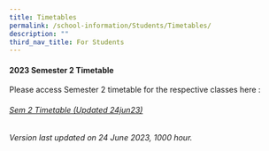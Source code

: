 ```yaml
---
title: Timetables
permalink: /school-information/Students/Timetables/
description: ""
third_nav_title: For Students
---
```

#### **2023 Semester 2 Timetable**

Please access Semester 2 timetable for the respective classes here : 
###### [Sem 2 Timetable (Updated 24jun23)](/files/Timetables/timetable%202023_sem2_ver5f_classes_updated.pdf)
*Version last updated on 24 June 2023, 1000 hour.*
